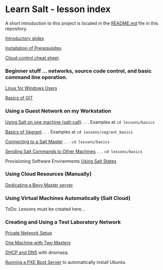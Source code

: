 # Learn Salt - lesson index

A short introduction to this project is located in
the [README.md](../README.md) file in this repository.

[Introductory slides](https://docs.google.com/presentation/d/1xHufFXGUKMWlj1rF10o6PKI0Vq7WkpCj0fgxWhqoEPk/present?usp=sharing)

[Installation of Prerequisites](installation/install.md)

[Cloud control cheat sheet](cheat_sheet.md).

### Beginner stuff ... networks, source code control, and basic command line operation.

[Linux for Windows Users](windows/Linux_for_Windows_users.md)

[Basics of GIT](git/how_to_git_stuff.md)

### Using a Guest Network on my Workstation

[Using Salt on one machine (salt-call)](basics/salt-call.md) . . . Examples at `cd lessons/basics`

[Basics of Vagrant](vagrant_basics/vagrant_basics.md) . . . Examples at `cd lessons/vagrant_basics`

[Connecting to a Salt Master](basics/master.md)  . . . `cd lessons/basics`

[Sending Salt Commands to Other Machines](basics/execution.md) . . . `cd lessons/basics`

Provisioning Software Enviranments [Using Salt States](basics/states.md)

### Using Cloud Resources (Manually)

[Dedicating a Bevy Master server](networks/real_bevy_master.md).

### Using Virtual Machines Automatically (Salt Cloud)

ToDo: Lessons must be created here...

### Creating and Using a Test Laboratory Network

[Private Network Setup](networks/private_test_network.md)

[One Machine with Two Masters](networks/dual_masters.md)

[DHCP and DNS](dns_dhcp_pxe/Dynamic_Name_Server.md) with dnsmasq.

[Running a PXE Boot Server](dns_dhcp_pxe/pxe_boot.md) to automatically install Ubuntu. 
